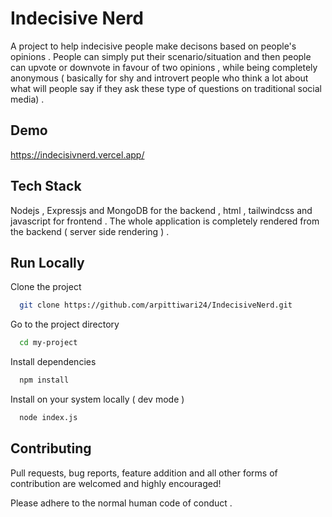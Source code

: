 
# Indecisive Nerd

A project to help indecisive people make decisons based on people's opinions . People can simply put their scenario/situation and then people can upvote or downvote in favour of two opinions , while being completely anonymous ( basically for shy and introvert people who think a lot about what will people say if they ask these type of questions on traditional social media) . 




## Demo

 https://indecisivnerd.vercel.app/


## Tech Stack 

Nodejs , Expressjs and MongoDB for the backend , html , tailwindcss and javascript for frontend . The whole application is completely rendered from the backend ( server side rendering ) .  






## Run Locally

Clone the project

```bash
  git clone https://github.com/arpittiwari24/IndecisiveNerd.git
```

Go to the project directory

```bash
  cd my-project
```

Install dependencies

```bash
  npm install
```

Install on your system locally ( dev mode )

```bash
  node index.js 
```


## Contributing

Pull requests, bug reports, feature addition and all other forms of contribution are welcomed and highly encouraged!

Please adhere to the normal  human code of conduct . 

